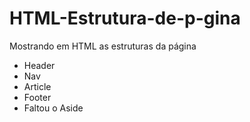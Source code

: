 # HTML-Estrutura-de-p-gina
Mostrando em HTML as estruturas da página
* Header
* Nav
* Article
* Footer
* Faltou o Aside
